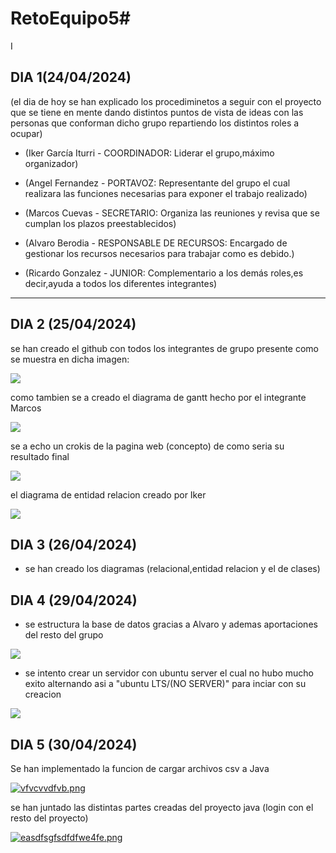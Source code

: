 # RetoEquipo5# 

I

## DIA 1(24/04/2024)

(el dia de hoy se han explicado los procediminetos a seguir con el proyecto que se tiene en mente dando distintos puntos de vista de ideas con las personas que conforman dicho grupo repartiendo los distintos roles a ocupar)

* (Iker García Iturri - COORDINADOR: Liderar el grupo,máximo organizador)

* (Angel Fernandez - PORTAVOZ: Representante del grupo el cual realizara las funciones necesarias para exponer el trabajo realizado)

* (Marcos Cuevas - SECRETARIO: Organiza las reuniones y revisa que se cumplan los plazos preestablecidos)

* (Alvaro Berodia - RESPONSABLE DE RECURSOS: Encargado de gestionar los recursos necesarios para trabajar como es debido.)

* (Ricardo Gonzalez - JUNIOR: Complementario a los demás roles,es decir,ayuda a todos los diferentes integrantes) 

---
## DIA 2 (25/04/2024)

se han creado el github con todos los integrantes de grupo presente como se muestra en dicha imagen:

[![](https://i.postimg.cc/5y27Qr10/Captura-de-pantalla-2024-04-26-172314.png)](https://postimg.cc/Fdwg2DY5)

como tambien se a creado el diagrama de gantt hecho por el integrante Marcos

[![](https://i.postimg.cc/TPzXzSFB/si.png)](https://postimg.cc/GBxNYMcj)

se a echo un crokis de la pagina web (concepto) de como seria su resultado final 

[![](https://i.postimg.cc/HkHHQgW6/Sin-t-tulo.png)](https://postimg.cc/mtd0sKH9)

el diagrama de entidad relacion creado por Iker 

[![](https://i.postimg.cc/Dw6hFsxP/Captura-de-pantalla-2024-04-26-192324.png)](https://postimg.cc/Jssv5yVs)
 
## DIA 3 (26/04/2024)

* se han creado los diagramas (relacional,entidad relacion y el de clases)

## DIA 4 (29/04/2024)

* se estructura la base de datos gracias a Alvaro y ademas aportaciones del resto del grupo 

[![](https://i.postimg.cc/Y0tStmgC/jasdhsjadhfhsiufyesuf.png)](https://postimg.cc/sQ0zcxwk)

* se intento crear un servidor con ubuntu server el cual no hubo mucho exito alternando asi a "ubuntu LTS/(NO SERVER)" para inciar con su creacion 

[![](https://i.postimg.cc/6Txp7zMr/image.png)](https://postimg.cc/PvKj9bsJ)

## DIA 5 (30/04/2024)

Se han implementado la funcion de cargar archivos csv a Java  

[![vfvcvvdfvb.png](https://i.postimg.cc/VvqKZtz2/vfvcvvdfvb.png)](https://postimg.cc/gL0ynnXK)

se han juntado las distintas partes creadas del proyecto java (login con el resto del proyecto)

[![easdfsgfsdfdfwe4fe.png](https://i.postimg.cc/XYMSXfP6/easdfsgfsdfdfwe4fe.png)](https://postimg.cc/VdFHVC1K)